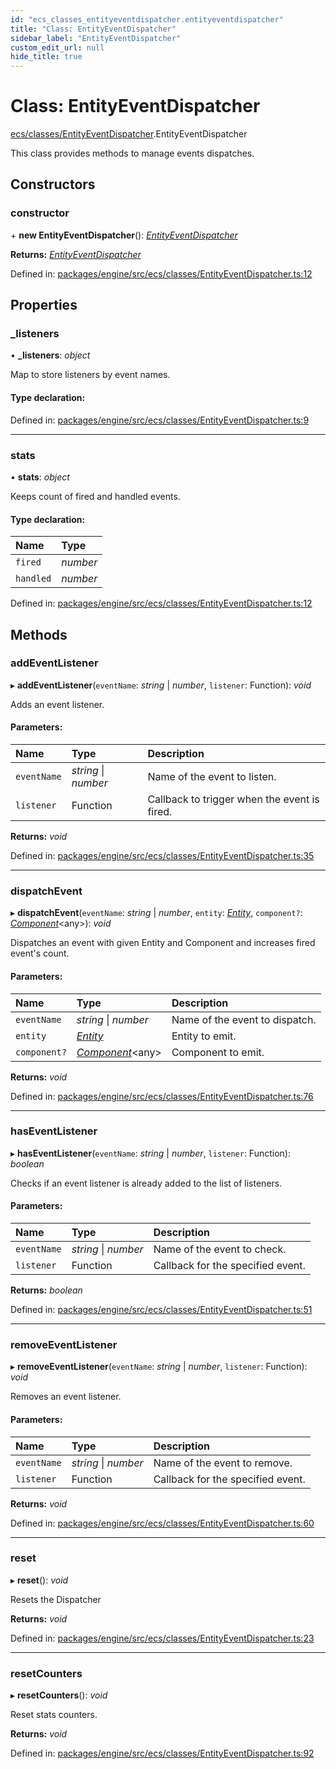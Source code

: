 ```yaml
---
id: "ecs_classes_entityeventdispatcher.entityeventdispatcher"
title: "Class: EntityEventDispatcher"
sidebar_label: "EntityEventDispatcher"
custom_edit_url: null
hide_title: true
---
```


# Class: EntityEventDispatcher

[ecs/classes/EntityEventDispatcher](../modules/ecs_classes_entityeventdispatcher.md).EntityEventDispatcher

This class provides methods to manage events dispatches.

## Constructors

### constructor

\+ **new EntityEventDispatcher**(): [*EntityEventDispatcher*](ecs_classes_entityeventdispatcher.entityeventdispatcher.md)

**Returns:** [*EntityEventDispatcher*](ecs_classes_entityeventdispatcher.entityeventdispatcher.md)

Defined in: [packages/engine/src/ecs/classes/EntityEventDispatcher.ts:12](https://github.com/xr3ngine/xr3ngine/blob/716a06460/packages/engine/src/ecs/classes/EntityEventDispatcher.ts#L12)

## Properties

### \_listeners

• **\_listeners**: *object*

Map to store listeners by event names.

#### Type declaration:

Defined in: [packages/engine/src/ecs/classes/EntityEventDispatcher.ts:9](https://github.com/xr3ngine/xr3ngine/blob/716a06460/packages/engine/src/ecs/classes/EntityEventDispatcher.ts#L9)

___

### stats

• **stats**: *object*

Keeps count of fired and handled events.

#### Type declaration:

Name | Type |
:------ | :------ |
`fired` | *number* |
`handled` | *number* |

Defined in: [packages/engine/src/ecs/classes/EntityEventDispatcher.ts:12](https://github.com/xr3ngine/xr3ngine/blob/716a06460/packages/engine/src/ecs/classes/EntityEventDispatcher.ts#L12)

## Methods

### addEventListener

▸ **addEventListener**(`eventName`: *string* \| *number*, `listener`: Function): *void*

Adds an event listener.

#### Parameters:

Name | Type | Description |
:------ | :------ | :------ |
`eventName` | *string* \| *number* | Name of the event to listen.   |
`listener` | Function | Callback to trigger when the event is fired.    |

**Returns:** *void*

Defined in: [packages/engine/src/ecs/classes/EntityEventDispatcher.ts:35](https://github.com/xr3ngine/xr3ngine/blob/716a06460/packages/engine/src/ecs/classes/EntityEventDispatcher.ts#L35)

___

### dispatchEvent

▸ **dispatchEvent**(`eventName`: *string* \| *number*, `entity`: [*Entity*](ecs_classes_entity.entity.md), `component?`: [*Component*](ecs_classes_component.component.md)<any\>): *void*

Dispatches an event with given Entity and Component and increases fired event's count.

#### Parameters:

Name | Type | Description |
:------ | :------ | :------ |
`eventName` | *string* \| *number* | Name of the event to dispatch.   |
`entity` | [*Entity*](ecs_classes_entity.entity.md) | Entity to emit.   |
`component?` | [*Component*](ecs_classes_component.component.md)<any\> | Component to emit.    |

**Returns:** *void*

Defined in: [packages/engine/src/ecs/classes/EntityEventDispatcher.ts:76](https://github.com/xr3ngine/xr3ngine/blob/716a06460/packages/engine/src/ecs/classes/EntityEventDispatcher.ts#L76)

___

### hasEventListener

▸ **hasEventListener**(`eventName`: *string* \| *number*, `listener`: Function): *boolean*

Checks if an event listener is already added to the list of listeners.

#### Parameters:

Name | Type | Description |
:------ | :------ | :------ |
`eventName` | *string* \| *number* | Name of the event to check.   |
`listener` | Function | Callback for the specified event.    |

**Returns:** *boolean*

Defined in: [packages/engine/src/ecs/classes/EntityEventDispatcher.ts:51](https://github.com/xr3ngine/xr3ngine/blob/716a06460/packages/engine/src/ecs/classes/EntityEventDispatcher.ts#L51)

___

### removeEventListener

▸ **removeEventListener**(`eventName`: *string* \| *number*, `listener`: Function): *void*

Removes an event listener.

#### Parameters:

Name | Type | Description |
:------ | :------ | :------ |
`eventName` | *string* \| *number* | Name of the event to remove.   |
`listener` | Function | Callback for the specified event.    |

**Returns:** *void*

Defined in: [packages/engine/src/ecs/classes/EntityEventDispatcher.ts:60](https://github.com/xr3ngine/xr3ngine/blob/716a06460/packages/engine/src/ecs/classes/EntityEventDispatcher.ts#L60)

___

### reset

▸ **reset**(): *void*

Resets the Dispatcher

**Returns:** *void*

Defined in: [packages/engine/src/ecs/classes/EntityEventDispatcher.ts:23](https://github.com/xr3ngine/xr3ngine/blob/716a06460/packages/engine/src/ecs/classes/EntityEventDispatcher.ts#L23)

___

### resetCounters

▸ **resetCounters**(): *void*

Reset stats counters.

**Returns:** *void*

Defined in: [packages/engine/src/ecs/classes/EntityEventDispatcher.ts:92](https://github.com/xr3ngine/xr3ngine/blob/716a06460/packages/engine/src/ecs/classes/EntityEventDispatcher.ts#L92)
